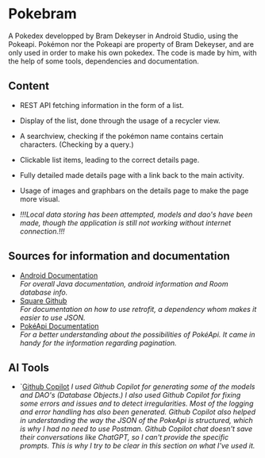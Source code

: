 # Pokebram
A Pokedex developped by Bram Dekeyser in Android Studio, using the Pokeapi.
Pokémon nor the Pokeapi are property of Bram Dekeyser, and are only used in order to make his own pokedex.
The code is made by him, with the help of some tools, dependencies and documentation.

## Content
* REST API fetching information in the form of a list.
* Display of the list, done through the usage of a recycler view.
* A searchview, checking if the pokémon name contains certain characters. (Checking by a query.)
* Clickable list items, leading to the correct details page.
* Fully detailed made details page with a link back to the main activity.
* Usage of images and graphbars on the details page to make the page more visual.

* _!!!Local data storing has been attempted, models and dao's have been made, though the application is still not working without internet connection.!!!_

## Sources for information and documentation
* [Android Documentation](https://developer.android.com/docs "Android docs")<br />
_For overall Java documentation, android information and Room database info._
* [Square Github](https://square.github.io/retrofit/ "Retrofit Documentation")<br />
_For documentation on how to use retrofit, a dependency whom makes it easier to use JSON._
* [PokéApi Documentation](https://pokeapi.co/docs/v2 "PokéApi Documentation")<br />
_For a better understanding about the possibilities of PokéApi. It came in handy for the information regarding pagination._

## AI Tools
* `[Github Copilot](https://github.com/features/copilot "Github Copilot")
_I used Github Copilot for generating some of the models and DAO's (Database Objects.)_
_I also used Github Copilot for fixing some errors and issues and to detect irregularities._
_Most of the logging and error handling has also been generated._
_Github Copilot also helped in understanding the way the JSON of the PokeApi is structured, which is why I had no need to use Postman._
_Github Copilot chat doesn't save their conversations like ChatGPT, so I can't provide the specific prompts._
_This is why I try to be clear in this section on what I've used it._
